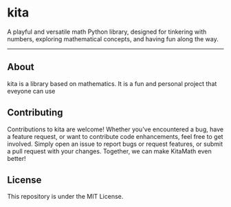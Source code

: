 # kita

A playful and versatile math Python library, designed for tinkering with numbers, exploring mathematical concepts, and having fun along the way.

---


## About

kita is a library based on mathematics. It is a fun and personal project that eveyone can use

## Contributing

Contributions to kita are welcome! Whether you've encountered a bug, have a feature request, or want to contribute code enhancements, feel free to get involved. Simply open an issue to report bugs or request features, or submit a pull request with your changes. Together, we can make KitaMath even better!

## License

This repository is under the MIT License.